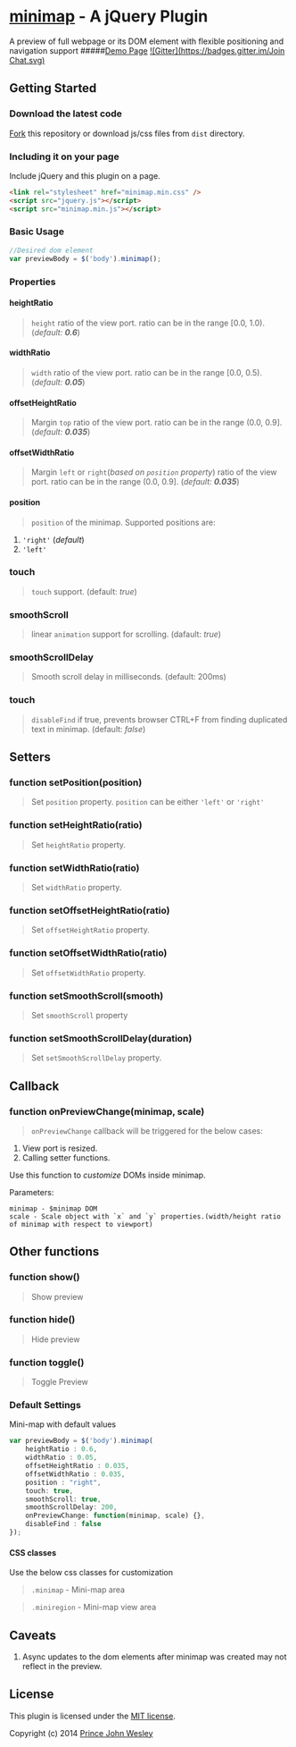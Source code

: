 [minimap](http://www.toolitup.com/minimap.html) - A jQuery Plugin
===============
A preview of full webpage or its DOM element with flexible positioning and navigation support
#####[Demo Page](http://www.toolitup.com/minimap.html)
[![Gitter](https://badges.gitter.im/Join Chat.svg)](https://gitter.im/princejwesley/minimap)

## Getting Started

### Download the latest code


[Fork](https://github.com/princejwesley/minimap) this repository or download js/css files from  `dist` directory.

### Including it on your page

Include jQuery and this plugin on a page.

```html
<link rel="stylesheet" href="minimap.min.css" />
<script src="jquery.js"></script>
<script src="minimap.min.js"></script>
```

### Basic Usage
```javascript
//Desired dom element
var previewBody = $('body').minimap();

```
### Properties
#### heightRatio
> `height` ratio of the view port. ratio can be in the range [0.0, 1.0). (*default: **0.6***)

#### widthRatio
> `width` ratio of the view port. ratio can be in the range [0.0, 0.5). (*default: **0.05***)

#### offsetHeightRatio
> Margin `top` ratio of the view port. ratio can be in the range (0.0, 0.9]. (*default: **0.035***)

#### offsetWidthRatio
> Margin `left` or `right`(*based on `position` property*) ratio of the view port. ratio can be in the range (0.0, 0.9]. (*default: **0.035***)


#### position
> `position` of the minimap. Supported positions are:

1. `'right'` (*default*)
2. `'left'`

### touch
> `touch` support. (default: *true*)

### smoothScroll
>linear `animation` support for scrolling. (dafault: *true*)

### smoothScrollDelay
> Smooth scroll delay in milliseconds. (default: 200ms)

### touch
> `disableFind` if true, prevents browser CTRL+F from finding duplicated text in minimap. (default: *false*)

## Setters
### function setPosition(position)
> Set `position` property. `position` can be either `'left'` or `'right'`

### function setHeightRatio(ratio)
> Set `heightRatio` property.

### function setWidthRatio(ratio)
> Set `widthRatio` property.

### function setOffsetHeightRatio(ratio)
> Set `offsetHeightRatio` property.

### function setOffsetWidthRatio(ratio)
> Set `offsetWidthRatio` property.

### function setSmoothScroll(smooth)
> Set `smoothScroll` property

### function setSmoothScrollDelay(duration)
> Set `setSmoothScrollDelay` property.

## Callback
### function onPreviewChange(minimap, scale)
> `onPreviewChange` callback will be triggered for the below cases:

1. View port is resized.
2. Calling setter functions.

Use this function to *customize* DOMs inside minimap.

Parameters:
```
minimap - $minimap DOM
scale - Scale object with `x` and `y` properties.(width/height ratio of minimap with respect to viewport)
```
## Other functions
### function show()
> Show preview

### function hide()
> Hide preview

### function toggle()
> Toggle Preview

### Default Settings
Mini-map with default values
```javascript
var previewBody = $('body').minimap(
    heightRatio : 0.6,
    widthRatio : 0.05,
    offsetHeightRatio : 0.035,
    offsetWidthRatio : 0.035,
    position : "right",
    touch: true,
    smoothScroll: true,
    smoothScrollDelay: 200,
    onPreviewChange: function(minimap, scale) {},
    disableFind : false
});
```

#### CSS classes
Use the below css classes for customization
> `.minimap` - Mini-map area

> `.miniregion` - Mini-map view area

## Caveats
1. Async updates to the dom elements after minimap was created may not reflect in the preview.

## License
This plugin is licensed under the [MIT license](https://github.com/princejwesley/minimap/blob/master/LICENSE).

Copyright (c) 2014 [Prince John Wesley](http://www.toolitup.com)
